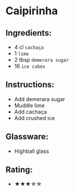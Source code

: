 # Caipirinha

## Ingredients:
- 4 cl `cachaça`
- 1 `lime`
- 2 tbsp `demerara sugar`
- 16 `ice cubes`

## Instructions:
- Add demerara sugar
- Muddle lime
- Add cachaça
- Add crushed ice

## Glassware:
- Highball glass

## Rating:
- ★★★☆☆